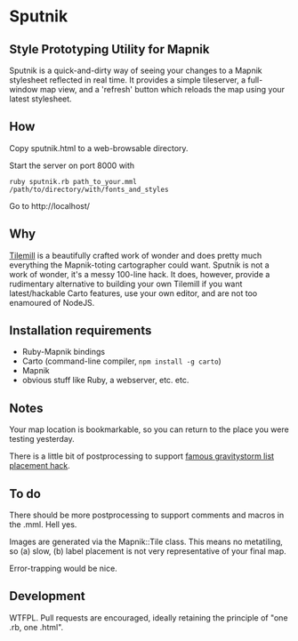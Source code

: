 # Sputnik
## Style Prototyping Utility for Mapnik

Sputnik is a quick-and-dirty way of seeing your changes to a Mapnik stylesheet reflected in real time. It provides a simple tileserver, a full-window map view, and a 'refresh' button which reloads the map using your latest stylesheet.

## How

Copy sputnik.html to a web-browsable directory.

Start the server on port 8000 with

    ruby sputnik.rb path_to_your.mml /path/to/directory/with/fonts_and_styles

Go to http://localhost/

## Why

[Tilemill](https://www.mapbox.com/tilemill/) is a beautifully crafted work of wonder and does pretty much everything the Mapnik-toting cartographer could want. Sputnik is not a work of wonder, it's a messy 100-line hack. It does, however, provide a rudimentary alternative to building your own Tilemill if you want latest/hackable Carto features, use your own editor, and are not too enamoured of NodeJS.

## Installation requirements

* Ruby-Mapnik bindings
* Carto (command-line compiler, `npm install -g carto`)
* Mapnik
* obvious stuff like Ruby, a webserver, etc. etc.

## Notes

Your map location is bookmarkable, so you can return to the place you were testing yesterday.

There is a little bit of postprocessing to support [famous gravitystorm list placement hack](https://github.com/mapbox/carto/issues/238).

## To do

There should be more postprocessing to support comments and macros in the .mml. Hell yes.

Images are generated via the Mapnik::Tile class. This means no metatiling, so (a) slow, (b) label placement is not very representative of your final map.

Error-trapping would be nice.

## Development

WTFPL. Pull requests are encouraged, ideally retaining the principle of "one .rb, one .html".
